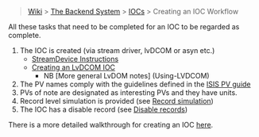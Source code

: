 > [Wiki](Home) > [The Backend System](The-Backend-System) > [IOCs](IOCs) > Creating an IOC Workflow

All these tasks that need to be completed for an IOC to be regarded as complete.

1. The IOC is created (via stream driver, lvDCOM or asyn etc.)
    * [StreamDevice Instructions](Creating-an-ISIS-StreamDevice-IOC)
    * [Creating an LvDCOM IOC](Creating-IOC-wrapper-VI)
        * NB [More general LvDOM notes] (Using-LVDCOM)
1. The PV names comply with the guidelines defined in the [ISIS PV guide](ISIS-PV-Guide)
1. PVs of note are designated as interesting PVs and they have units.
1. Record level simulation is provided (see [Record simulation](Record-Simulation))
1. The IOC has a disable record (see [Disable records](Disable-records))

There is a more detailed walkthrough for creating an IOC [here](Creating-An-ISIS-IOC).
